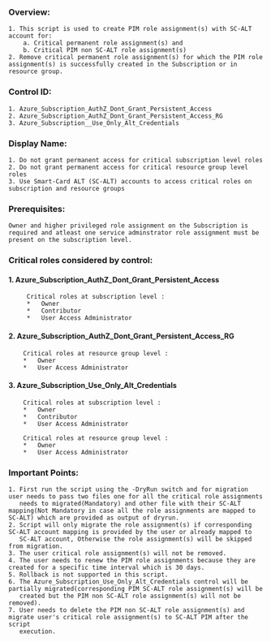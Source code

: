 
### Overview:
    1. This script is used to create PIM role assignment(s) with SC-ALT account for:
        a. Critical permanent role assignment(s) and 
        b. Critical PIM non SC-ALT role assignment(s) 
    2. Remove critical permanent role assignment(s) for which the PIM role assignment(s) is successfully created in the Subscription or in resource group.

### Control ID:
    1. Azure_Subscription_AuthZ_Dont_Grant_Persistent_Access 
    2. Azure_Subscription_AuthZ_Dont_Grant_Persistent_Access_RG 
    3. Azure_Subscription__Use_Only_Alt_Credentials

### Display Name:
    1. Do not grant permanent access for critical subscription level roles 
    2. Do not grant permanent access for critical resource group level roles 
    3. Use Smart-Card ALT (SC-ALT) accounts to access critical roles on subscription and resource groups

### Prerequisites: 
    Owner and higher privileged role assignment on the Subscription is required and atleast one service adminstrator role assignment must be present on the subscription level.

### Critical roles considered by control:
#### 1. Azure_Subscription_AuthZ_Dont_Grant_Persistent_Access
	     Critical roles at subscription level :
	     *   Owner
	     *   Contributor
	     *   User Access Administrator
#### 2. Azure_Subscription_AuthZ_Dont_Grant_Persistent_Access_RG
        Critical roles at resource group level :
        *   Owner
        *   User Access Administrator
#### 3. Azure_Subscription_Use_Only_Alt_Credentials
        Critical roles at subscription level :
        *   Owner
        *   Contributor
        *   User Access Administrator

        Critical roles at resource group level :
        *   Owner
        *   User Access Administrator

### Important Points:
    1. First run the script using the -DryRun switch and for migration user needs to pass two files one for all the critical role assignments
       needs to migrated(Mandatory) and other file with their SC-ALT mapping(Not Mandatory in case all the role assignments are mapped to SC-ALT) which are provided as output of dryrun.
    2. Script will only migrate the role assignment(s) if corresponding SC-ALT account mapping is provided by the user or already mapped to 
       SC-ALT account, Otherwise the role assignment(s) will be skipped from migration.
    3. The user critical role assignment(s) will not be removed.
    4. The user needs to renew the PIM role assignments because they are created for a specific time interval which is 30 days.
    5. Rollback is not supported in this script.
    6. The Azure_Subscription_Use_Only_Alt_Credentials control will be partially migrated(corresponding PIM SC-ALT role assignment(s) will be
       created but the PIM non SC-ALT role assignment(s) will not be removed).
    7. User needs to delete the PIM non SC-ALT role assignment(s) and migrate user's critical role assignment(s) to SC-ALT PIM after the script 
       execution.



